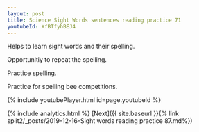 ```yaml
---
layout: post
title: Science Sight Words sentences reading practice 71
youtubeId: XfBTfyhBEJ4
---
```

 
 
Helps to learn sight words and their spelling.

Opportunitiy to repeat the spelling. 

Practice spelling. 
 
Practice for spelling bee competitions. 
 
{% include youtubePlayer.html id=page.youtubeId %}
 
 
{% include analytics.html %} 
[Next]({{ site.baseurl }}{% link  split2/_posts/2019-12-16-Sight words reading practice 87.md%})
 
